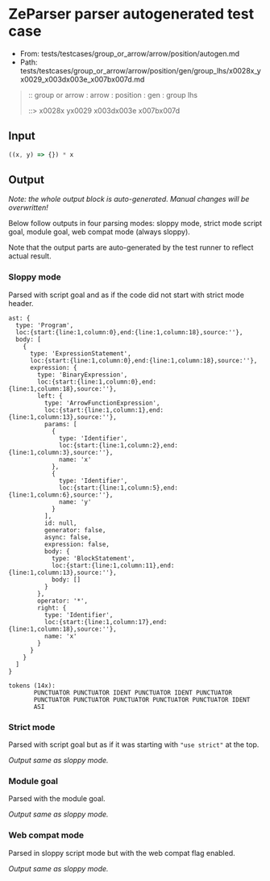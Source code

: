 # ZeParser parser autogenerated test case

- From: tests/testcases/group_or_arrow/arrow/position/autogen.md
- Path: tests/testcases/group_or_arrow/arrow/position/gen/group_lhs/x0028x_yx0029_x003dx003e_x007bx007d.md

> :: group or arrow : arrow : position : gen : group lhs
>
> ::> x0028x yx0029 x003dx003e x007bx007d

## Input


`````js
((x, y) => {}) * x
`````

## Output

_Note: the whole output block is auto-generated. Manual changes will be overwritten!_

Below follow outputs in four parsing modes: sloppy mode, strict mode script goal, module goal, web compat mode (always sloppy).

Note that the output parts are auto-generated by the test runner to reflect actual result.

### Sloppy mode

Parsed with script goal and as if the code did not start with strict mode header.

`````
ast: {
  type: 'Program',
  loc:{start:{line:1,column:0},end:{line:1,column:18},source:''},
  body: [
    {
      type: 'ExpressionStatement',
      loc:{start:{line:1,column:0},end:{line:1,column:18},source:''},
      expression: {
        type: 'BinaryExpression',
        loc:{start:{line:1,column:0},end:{line:1,column:18},source:''},
        left: {
          type: 'ArrowFunctionExpression',
          loc:{start:{line:1,column:1},end:{line:1,column:13},source:''},
          params: [
            {
              type: 'Identifier',
              loc:{start:{line:1,column:2},end:{line:1,column:3},source:''},
              name: 'x'
            },
            {
              type: 'Identifier',
              loc:{start:{line:1,column:5},end:{line:1,column:6},source:''},
              name: 'y'
            }
          ],
          id: null,
          generator: false,
          async: false,
          expression: false,
          body: {
            type: 'BlockStatement',
            loc:{start:{line:1,column:11},end:{line:1,column:13},source:''},
            body: []
          }
        },
        operator: '*',
        right: {
          type: 'Identifier',
          loc:{start:{line:1,column:17},end:{line:1,column:18},source:''},
          name: 'x'
        }
      }
    }
  ]
}

tokens (14x):
       PUNCTUATOR PUNCTUATOR IDENT PUNCTUATOR IDENT PUNCTUATOR
       PUNCTUATOR PUNCTUATOR PUNCTUATOR PUNCTUATOR PUNCTUATOR IDENT
       ASI
`````

### Strict mode

Parsed with script goal but as if it was starting with `"use strict"` at the top.

_Output same as sloppy mode._

### Module goal

Parsed with the module goal.

_Output same as sloppy mode._

### Web compat mode

Parsed in sloppy script mode but with the web compat flag enabled.

_Output same as sloppy mode._
